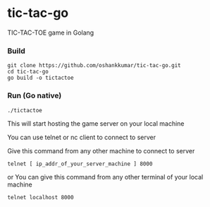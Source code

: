 # tic-tac-go
TIC-TAC-TOE game in Golang

### Build

```
git clone https://github.com/oshankkumar/tic-tac-go.git
cd tic-tac-go
go build -o tictactoe
```

### Run (Go native)

`./tictactoe`

This will start hosting the game server on your local machine

You can use telnet or nc client to connect to server

Give this command from any other machine to connect to server

`telnet [ ip_addr_of_your_server_machine ] 8000`

or You can give this command from any other terminal of your local machine

`telnet localhost 8000`